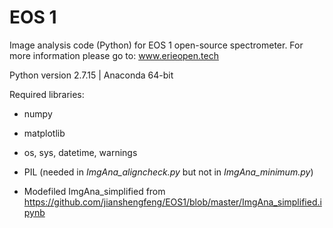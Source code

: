 # EOS 1
Image analysis code (Python) for EOS 1 open-source spectrometer. 
For more information please go to:  www.erieopen.tech

Python version 2.7.15 | Anaconda 64-bit

Required libraries:
- numpy
- matplotlib
- os, sys, datetime, warnings
- PIL (needed in *ImgAna_aligncheck.py* but not in *ImgAna_minimum.py*)

 - Modefiled ImgAna_simplified from https://github.com/jianshengfeng/EOS1/blob/master/ImgAna_simplified.ipynb

